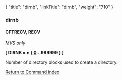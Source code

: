 {
    "title": "dirnb",
    "linkTitle": "dirnb",
    "weight": "710"
}<span id="dirnb"></span>

### dirnb

#### CFTRECV, RECV

*MVS only*

**\[ DIRNB = n { <u>0</u>...999999 } \]**     

Number of directory blocks used to create a directory.

[Return to Command index](../../)
